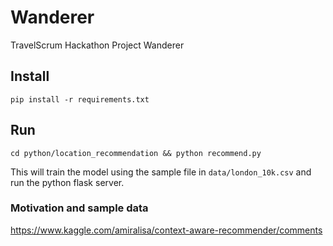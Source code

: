 # Wanderer
TravelScrum Hackathon Project Wanderer

## Install
```pip install -r requirements.txt```

## Run 
```cd python/location_recommendation && python recommend.py```

This will train the model using the sample file in `data/london_10k.csv` and run the python flask server.

### Motivation and sample data
https://www.kaggle.com/amiralisa/context-aware-recommender/comments
